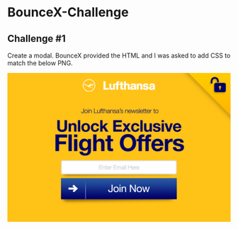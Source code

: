 # BounceX-Challenge

## Challenge #1
Create a modal. BounceX provided the HTML and I was asked to add CSS to match the below PNG.

![challenge-1](https://github.com/krdiamond/BounceX-Challenge/blob/master/challenge-1/assets/lufthansa-modal.png?raw=true "challenge-1")
